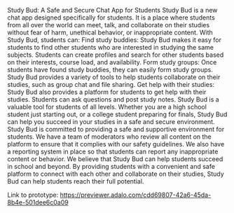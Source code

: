 Study Bud: A Safe and Secure Chat App for Students
Study Bud is a new chat app designed specifically for students. It is a place where students from all over the world can meet, talk, and collaborate on their studies without fear of harm, unethical behavior, or inappropriate content.
With Study Bud, students can:
   Find study buddies: Study Bud makes it easy for students to find other students who are interested in studying the same subjects. Students can create profiles and search 
   for other students based on their interests, course load, and availability.
   Form study groups: Once students have found study buddies, they can easily form study groups. Study Bud provides a variety of tools to help students collaborate on their 
   studies, such as group chat and file sharing.
   Get help with their studies: Study Bud also provides a platform for students to get help with their studies. Students can ask questions and post study notes.
Study Bud is a valuable tool for students of all levels. Whether you are a high school student just starting out, or a college student preparing for finals, Study Bud can help you succeed in your studies in a safe and secure environment.
Study Bud is committed to providing a safe and supportive environment for students. We have a team of moderators who review all content on the platform to ensure that it complies with our safety guidelines. We also have a reporting system in place so that students can report any inappropriate content or behavior.
We believe that Study Bud can help students succeed in school and beyond. By providing students with a convenient and safe platform to connect with each other and collaborate on their studies, Study Bud can help students reach their full potential.

Link to prototype: https://previewer.adalo.com/cdd69807-42a6-45da-8b4e-501dee6c0a09
